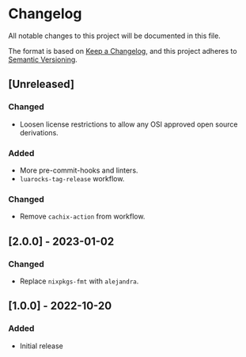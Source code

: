 <!-- markdownlint-disable -->
# Changelog

All notable changes to this project will be documented in this file.

The format is based on [Keep a Changelog](https://keepachangelog.com/en/1.0.0/),
and this project adheres to [Semantic Versioning](https://semver.org/spec/v2.0.0.html).

## [Unreleased]

### Changed

- Loosen license restrictions to allow any OSI approved open source derivations.

### Added

- More pre-commit-hooks and linters.
- `luarocks-tag-release` workflow.

### Changed

- Remove `cachix-action` from workflow.

## [2.0.0] - 2023-01-02

### Changed

- Replace `nixpkgs-fmt` with `alejandra`.

## [1.0.0] - 2022-10-20

### Added

- Initial release
